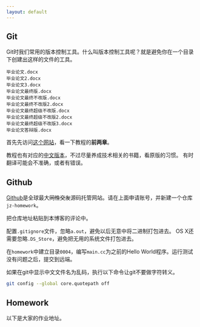 ```yaml
---
layout: default
---
```


## Git

Git时我们常用的版本控制工具。什么叫版本控制工具呢？就是避免你在一个目录下创建出这样的文件的工具。

```
毕业论文.docx
毕业论文2.docx
毕业论文3.docx
毕业论文最终版.docx
毕业论文最终不改版.docx
毕业论文最终不改版2.docx
毕业论文最终超级不改版.docx
毕业论文最终超级不改版2.docx
毕业论文最终超级不改版3.docx
毕业论文答辩版.docx
```

首先先访问[这个网站](https://git-scm.com/book/en/v2)，看一下教程的**前两章**。

教程也有对应的[中文版本](https://git-scm.com/book/zh/v2)，不过尽量养成技术相关的书籍，看原版的习惯。
有时翻译可能会不准确，或者有错误。

## Github

[Github](https://github.com/)是全球最大~~同性交友~~源码托管网站。请在上面申请账号，并新建一个仓库`jz-homework`。

把仓库地址粘贴到本博客的评论中。

配置`.gitignore`文件，忽略`a.out`，避免以后无意中将二进制打包进去。
OS X还需要忽略`.DS_Store`，避免把无用的系统文件打包进去。

在`homework`中建立目录`0004`，编写`main.cc`为之前的Hello World程序。运行测试没有问题之后，提交到远端。

如果在git中显示中文文件名为乱码，执行以下命令让git不要做字符转义。

```bash
git config --global core.quotepath off
```

## Homework

以下是大家的作业地址。
